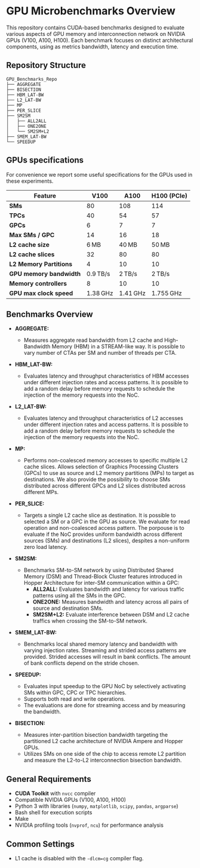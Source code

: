 # GPU Microbenchmarks Overview

This repository contains CUDA-based benchmarks designed to evaluate various aspects of GPU memory and interconnection network on NVIDIA GPUs (V100, A100, H100). Each benchmark focuses on distinct architectural components, using as metrics bandwidth, latency and execution time.

## Repository Structure

```
GPU_Benchmarks_Repo
├── AGGREGATE
├── BISECTION
├── HBM_LAT-BW
├── L2_LAT-BW
├── MP
├── PER_SLICE
├── SM2SM
│   ├── ALL2ALL
│   ├── ONE2ONE
│   └── SM2SM+L2
├── SMEM_LAT-BW
└── SPEEDUP
```

## GPUs specifications

For convenience we report some useful specifications for the GPUs used in these experiments.


| Feature                       | V100     | A100     | H100 (PCIe)|
|-------------------------------|----------|----------|------------|
| **SMs**                       | 80       | 108      | 114        |
| **TPCs**                      | 40       | 54       | 57         |
| **GPCs**                      | 6        | 7        | 7          |
| **Max SMs / GPC**             | 14       | 16       | 18         |
| **L2 cache size**             | 6 MB     | 40 MB    | 50 MB      |
| **L2 cache slices**           | 32       | 80       | 80         |
| **L2 Memory Partitions**      | 4        | 10       | 10         |
| **GPU memory bandwidth**      | 0.9 TB/s | 2 TB/s   | 2 TB/s     |
| **Memory controllers**        | 8        | 10       | 10         |
| **GPU max clock speed**       | 1.38 GHz | 1.41 GHz | 1.755 GHz  |


## Benchmarks Overview

- **AGGREGATE:**
  - Measures aggregate read bandwidth from L2 cache and High-Bandwidth Memory (HBM) in a STREAM-like way. It is possible to vary number of CTAs per SM and number of threads per CTA.

- **HBM_LAT-BW:**
  - Evaluates latency and throughput characteristics of HBM accesses under different injection rates and access patterns. It is possible to add a random delay before memory requests to schedule the injection of the memory requests into the NoC.

- **L2_LAT-BW:**
  - Evaluates latency and throughput characteristics of L2 accesses under different injection rates and access patterns. It is possible to add a random delay before memory requests to schedule the injection of the memory requests into the NoC.

- **MP:**
  - Performs non-coalesced memory accesses to specific multiple L2 cache slices. Allows selection of Graphics Processing Clusters (GPCs) to use as source and L2 memory partitions (MPs) to target as destinations. We also provide the possibility to choose SMs distributed across different GPCs and L2 slices distributed across different MPs.

- **PER_SLICE:**
  - Targets a single L2 cache slice as destination. It is possible to selected a SM or a GPC in the GPU as source. We evaluate for read operation and non-coalesced access pattern. The porpouse is to evaluate if the NoC provides uniform bandwidth across different sources (SMs) and destinations (L2 slices), despites a non-uniform zero load latency.

- **SM2SM:**
  - Benchmarks SM-to-SM network by using Distributed Shared Memory (DSM) and Thread-Block Cluster features introduced in Hopper Architecture for inter-SM communication within a GPC:
    - **ALL2ALL:** Evaluates bandwidth and latency for various traffic patterns using all the SMs in the GPC.
    - **ONE2ONE:** Measures bandwidth and latency across all pairs of source and destination SMs.
    - **SM2SM+L2:** Evaluate interference between DSM and L2 cache traffics when crossing the SM-to-SM network.

- **SMEM_LAT-BW:**
  - Benchmarks local shared memory latency and bandwidth with varying injection rates. Streaming and strided access patterns are provided. Strided accesses will result in bank conflicts. The amount of bank conflicts depend on the stride chosen.

- **SPEEDUP:**
  - Evaluates input speedup to the GPU NoC by selectively activating SMs within GPC, CPC or TPC hierarchies.
  - Supports both read and write operations.
  - The evaluations are done for streaming access and by measuring the bandwidth.

- **BISECTION:**
  - Measures inter-partition bisection bandwidth targeting the partitioned L2 cache architecture of NVIDIA Ampere and Hopper GPUs.
  - Utilizes SMs on one side of the chip to access remote L2 partition and measure the L2-to-L2 interconnection bisection bandwidth.

## General Requirements

- **CUDA Toolkit** with `nvcc` compiler
- Compatible NVIDIA GPUs (V100, A100, H100)
- Python 3 with libraries (`numpy`, `matplotlib`, `scipy`, `pandas`, `argparse`)
- Bash shell for execution scripts
- Make
- NVIDIA profiling tools (`nvprof`, `ncu`) for performance analysis

## Common Settings

- L1 cache is disabled with the `-dlcm=cg` compiler flag.

